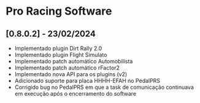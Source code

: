 # Pro Racing Software

## [0.8.0.2] - 23/02/2024

 - Implementado plugin Dirt Rally 2.0
 - Implementado plugin Flight Simulato
 - Implementado patch automático Automobilista
 - Implementado patch automático rFactor2
 - Implementado nova API para os plugins (v2)
 - Adicionado suporte para placa HHHH-EFAH no PedalPRS
 - Corrigido bug no PedalPRS em que a task de comunicação continuava em execução após o encerramento do software
